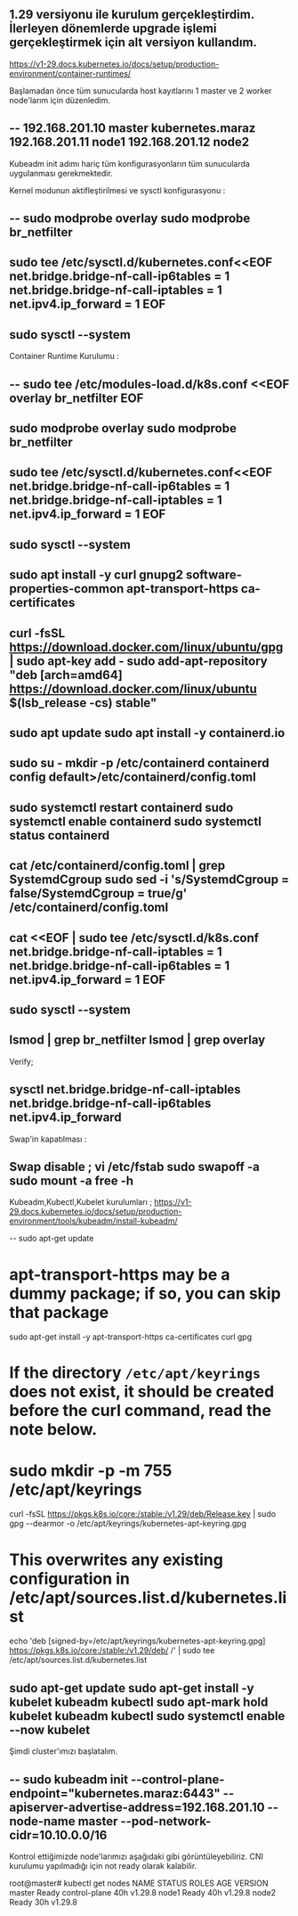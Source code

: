 1.29 versiyonu ile kurulum gerçekleştirdim. İlerleyen dönemlerde upgrade işlemi gerçekleştirmek için alt versiyon kullandım.
--
https://v1-29.docs.kubernetes.io/docs/setup/production-environment/container-runtimes/

Başlamadan önce tüm sunucularda host kayıtlarını 1 master ve 2 worker node'larım için düzenledim.

--
192.168.201.10 master kubernetes.maraz
192.168.201.11 node1
192.168.201.12 node2
--

Kubeadm init adımı hariç tüm konfigurasyonların tüm sunucularda uygulanması gerekmektedir.

Kernel modunun aktifleştirilmesi ve sysctl konfigurasyonu :

--
sudo modprobe overlay
sudo modprobe br_netfilter
--
sudo tee /etc/sysctl.d/kubernetes.conf<<EOF
net.bridge.bridge-nf-call-ip6tables = 1
net.bridge.bridge-nf-call-iptables = 1
net.ipv4.ip_forward = 1
EOF
--
sudo sysctl --system
--

Container Runtime Kurulumu :

--
sudo tee /etc/modules-load.d/k8s.conf <<EOF
overlay
br_netfilter
EOF
--
sudo modprobe overlay
sudo modprobe br_netfilter
--
sudo tee /etc/sysctl.d/kubernetes.conf<<EOF
net.bridge.bridge-nf-call-ip6tables = 1
net.bridge.bridge-nf-call-iptables = 1
net.ipv4.ip_forward = 1
EOF
--
sudo sysctl --system
--
sudo apt install -y curl gnupg2 software-properties-common apt-transport-https ca-certificates
--
curl -fsSL https://download.docker.com/linux/ubuntu/gpg | sudo apt-key add -
sudo add-apt-repository "deb [arch=amd64] https://download.docker.com/linux/ubuntu $(lsb_release -cs) stable"
--
sudo apt update
sudo apt install -y containerd.io
--
sudo su -
mkdir -p /etc/containerd
containerd config default>/etc/containerd/config.toml
--
sudo systemctl restart containerd
sudo systemctl enable containerd
sudo systemctl status containerd
--
cat /etc/containerd/config.toml | grep SystemdCgroup
sudo sed -i 's/SystemdCgroup \= false/SystemdCgroup \= true/g' /etc/containerd/config.toml
--
cat <<EOF | sudo tee /etc/sysctl.d/k8s.conf
net.bridge.bridge-nf-call-iptables  = 1
net.bridge.bridge-nf-call-ip6tables = 1
net.ipv4.ip_forward                 = 1
EOF
--
sudo sysctl --system
--
lsmod | grep br_netfilter
lsmod | grep overlay
--
Verify; 

sysctl net.bridge.bridge-nf-call-iptables net.bridge.bridge-nf-call-ip6tables net.ipv4.ip_forward
--
Swap'in kapatılması : 

Swap disable ;
vi /etc/fstab
sudo swapoff -a
sudo mount -a
free -h
--

Kubeadm,Kubectl,Kubelet kurulumları ; 
https://v1-29.docs.kubernetes.io/docs/setup/production-environment/tools/kubeadm/install-kubeadm/

--
sudo apt-get update
# apt-transport-https may be a dummy package; if so, you can skip that package
sudo apt-get install -y apt-transport-https ca-certificates curl gpg

# If the directory `/etc/apt/keyrings` does not exist, it should be created before the curl command, read the note below.
# sudo mkdir -p -m 755 /etc/apt/keyrings
curl -fsSL https://pkgs.k8s.io/core:/stable:/v1.29/deb/Release.key | sudo gpg --dearmor -o /etc/apt/keyrings/kubernetes-apt-keyring.gpg

# This overwrites any existing configuration in /etc/apt/sources.list.d/kubernetes.list
echo 'deb [signed-by=/etc/apt/keyrings/kubernetes-apt-keyring.gpg] https://pkgs.k8s.io/core:/stable:/v1.29/deb/ /' | sudo tee /etc/apt/sources.list.d/kubernetes.list

sudo apt-get update
sudo apt-get install -y kubelet kubeadm kubectl
sudo apt-mark hold kubelet kubeadm kubectl
sudo systemctl enable --now kubelet
--
Şimdi cluster'ımızı başlatalım.

--
sudo kubeadm init --control-plane-endpoint="kubernetes.maraz:6443" --apiserver-advertise-address=192.168.201.10 --node-name master --pod-network-cidr=10.10.0.0/16
--

Kontrol ettiğimizde node'larımızı aşağıdaki gibi görüntüleyebiliriz. CNI kurulumu yapılmadığı için not ready olarak kalabilir.

root@master# kubectl get nodes
NAME     STATUS   ROLES           AGE   VERSION
master   Ready    control-plane   40h   v1.29.8
node1    Ready    <none>          40h   v1.29.8
node2    Ready    <none>          30h   v1.29.8










